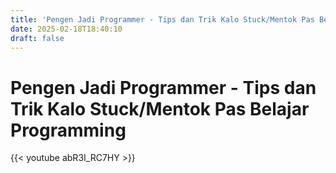 ```yaml
---
title: 'Pengen Jadi Programmer - Tips dan Trik Kalo Stuck/Mentok Pas Belajar Programming'
date: 2025-02-18T18:40:10
draft: false
---
```


# Pengen Jadi Programmer - Tips dan Trik Kalo Stuck/Mentok Pas Belajar Programming

{{< youtube abR3I_RC7HY >}}
